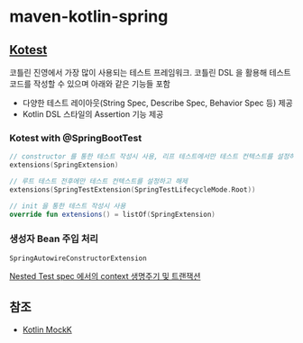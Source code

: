 # maven-kotlin-spring

## [Kotest](https://kotest.io/)

코틀린 진영에서 가장 많이 사용되는 테스트 프레임워크.
코틀린 DSL 을 활용해 테스트 코드를 작성할 수 있으며 아래와 같은 기능들 포함

- 다양한 테스트 레이아웃(String Spec, Describe Spec, Behavior Spec 등) 제공
- Kotlin DSL 스타일의 Assertion 기능 제공

### Kotest with @SpringBootTest

```kotlin
// constructor 를 통한 테스트 작성시 사용, 리프 테스트에서만 테스트 컨텍스트를 설정하고 해제
extensions(SpringExtension)

// 루트 테스트 전후에만 테스트 컨텍스트를 설정하고 해제
extensions(SpringTestExtension(SpringTestLifecycleMode.Root))

// init 을 통한 테스트 작성시 사용
override fun extensions() = listOf(SpringExtension)
```

### 생성자 Bean 주입 처리

`SpringAutowireConstructorExtension`

[Nested Test spec 에서의 context 생명주기 및 트랜잭션](https://kth990303.tistory.com/374)

## 참조

- [Kotlin MockK](https://www.devkuma.com/docs/kotlin/kotlin-mockk-%EC%82%AC%EC%9A%A9%EB%B2%95/)
